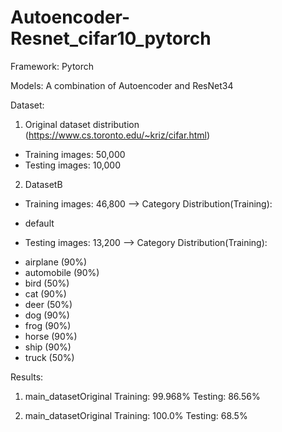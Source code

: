 # Autoencoder-Resnet_cifar10_pytorch

Framework:
Pytorch

Models:
A combination of Autoencoder and ResNet34

Dataset:
1. Original dataset distribution (https://www.cs.toronto.edu/~kriz/cifar.html)
* Training images: 50,000
* Testing images: 10,000
2. DatasetB
* Training images: 46,800
--> Category Distribution(Training):
- default
* Testing images: 13,200
--> Category Distribution(Training):
- airplane (90%)
- automobile (90%)
- bird (50%)
- cat (90%)
- deer (50%)
- dog (90%)
- frog (90%)
- horse (90%)
- ship (90%)
- truck (50%)

Results:
1. main_datasetOriginal
Training: 99.968%
Testing: 86.56%

2. main_datasetOriginal
Training: 100.0%
Testing: 68.5%




